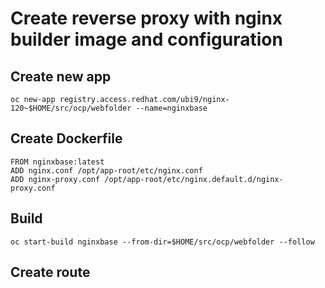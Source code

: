 # Create reverse proxy with nginx builder image and configuration

## Create new app
```
oc new-app registry.access.redhat.com/ubi9/nginx-120~$HOME/src/ocp/webfolder --name=nginxbase
```

## Create Dockerfile
```
FROM nginxbase:latest
ADD nginx.conf /opt/app-root/etc/nginx.conf
ADD nginx-proxy.conf /opt/app-root/etc/nginx.default.d/nginx-proxy.conf
```

## Build 
```
oc start-build nginxbase --from-dir=$HOME/src/ocp/webfolder --follow
```
## Create route


